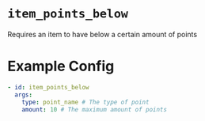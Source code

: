 # `item_points_below`

Requires an item to have below a certain amount of points

# Example Config
```yaml
- id: item_points_below
  args:
    type: point_name # The type of point
    amount: 10 # The maximum amount of points
```
